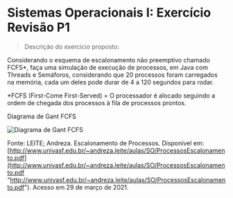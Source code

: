 # Sistemas Operacionais I: Exercício Revisão P1
> Descrição do exercício proposto:

Considerando o esquema de escalonamento não preemptivo chamado FCFS*, faça uma simulação de execução de processos, em Java com Threads e Semáforos, considerando que 20 processos foram carregados na memória, cada um deles pode durar de 4 a 120 segundos para rodar.

*FCFS (First-Come First-Served) = O processador é alocado seguindo a ordem de chegada dos processos à fila de processos prontos.

Diagrama de Gant FCFS

![Diagrama de Gant FCFS](https://i.imgur.com/BwSBsO4.png)

Fonte: LEITE; Andreza. Escalonamento de Processos. Disponível em: [http://www.univasf.edu.br/~andreza.leite/aulas/SO/ProcessosEscalonamento.pdf](http://www.univasf.edu.br/~andreza.leite/aulas/SO/ProcessosEscalonamento.pdf "http://www.univasf.edu.br/~andreza.leite/aulas/SO/ProcessosEscalonamento.pdf"). Acesso em 29 de março de 2021.
